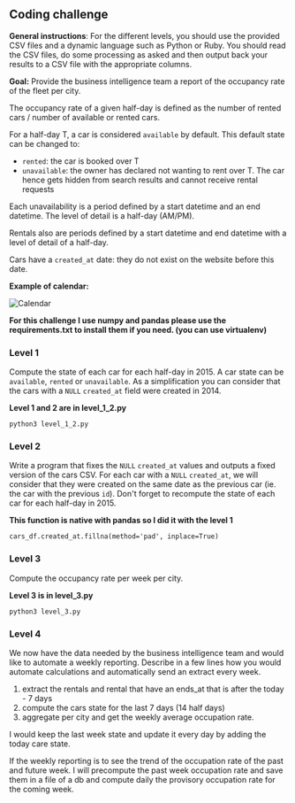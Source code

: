## Coding challenge
**General instructions**: For the different levels, you should use the provided CSV files and a dynamic language such as Python or Ruby. You should read the CSV files, do some processing as asked and then output back your results to a CSV file with the appropriate columns.

**Goal:**
 Provide the business intelligence team a report of the occupancy rate of the fleet per city.

The occupancy rate of a given half-day is defined as the number of rented cars / number of available or rented cars.

For a half-day T, a car is considered `available` by default. This default state can be changed to:
- `rented`: the car is booked over T
- `unavailable`: the owner has declared not wanting to rent over T. The car hence gets hidden from search results and cannot receive rental requests

Each unavailability is a period defined by a start datetime and an end datetime. The level of detail is a half-day (AM/PM).

Rentals also are periods defined by a start datetime and end datetime with a level of detail of a half-day.

Cars have a `created_at` date: they do not exist on the website before this date.

**Example of calendar:**

![Calendar](https://drivy-misc.s3.amazonaws.com/jobs/calendar.jpg "Calendar")

**For this challenge I use numpy and pandas please use the requirements.txt to install them if you need. (you can use virtualenv)**

### Level 1
Compute the state of each car for each half-day in 2015. A car state can be `available`, `rented` or `unavailable`.
As a simplification you can consider that the cars with a `NULL` `created_at` field were created in 2014.

**Level 1 and 2 are in level_1_2.py**

```
python3 level_1_2.py
```

### Level 2
Write a program that fixes the `NULL` `created_at` values and outputs a fixed version of the cars CSV.
For each car with a `NULL` `created_at`, we will consider that they were created on the same date as the previous car (ie. the car with the previous `id`).
Don't forget to recompute the state of each car for each half-day in 2015.

**This function is native with pandas so I did it with the level 1**

```python3
cars_df.created_at.fillna(method='pad', inplace=True)
```

### Level 3
Compute the occupancy rate per week per city.

**Level 3 is in level_3.py**

```
python3 level_3.py
```

### Level 4
We now have the data needed by the business intelligence team and would like to automate a weekly reporting. Describe in a few lines how you would automate calculations and automatically send an extract every week.

1. extract the rentals and rental that have an ends_at that is after the today - 7 days
2. compute the cars state for the last 7 days (14 half days)
3. aggregate per city and get the weekly average occupation rate.

I would keep the last week state and update it every day by adding the today care state.

If the weekly reporting is to see the trend of the occupation rate of the past and future week. I will precompute the past week occupation rate and save them in a file of a db and compute daily the provisory occupation rate for the coming week.
